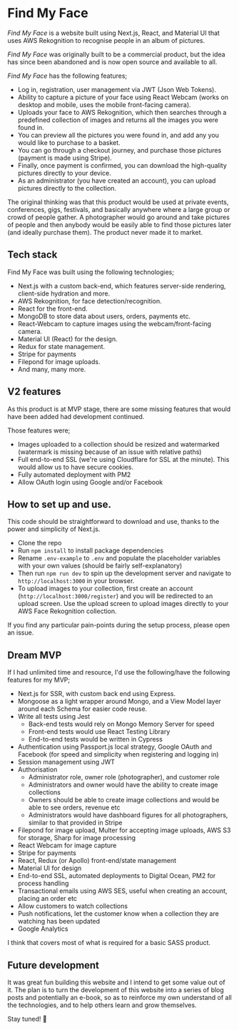 # Find My Face

_Find My Face_ is a website built using Next.js, React, and Material UI that uses AWS Rekognition to recognise people in an album of pictures.

_Find My Face_ was originally built to be a commercial product, but the idea has since been abandoned and is now open source and available to all.

_Find My Face_ has the following features;

- Log in, registration, user management via JWT (Json Web Tokens).
- Ability to capture a picture of your face using React Webcam (works on desktop and mobile, uses the mobile front-facing camera).
- Uploads your face to AWS Rekognition, which then searches through a predefined collection of images and returns all the images you were found in.
- You can preview all the pictures you were found in, and add any you would like to purchase to a basket.
- You can go through a checkout journey, and purchase those pictures (payment is made using Stripe).
- Finally, once payment is confirmed, you can download the high-quality pictures directly to your device.
- As an administrator (you have created an account), you can upload pictures directly to the collection.

The original thinking was that this product would be used at private events, conferences, gigs, festivals, and basically anywhere where a large group or crowd of people gather. A photographer would go around and take pictures of people and then anybody would be easily able to find those pictures later (and ideally purchase them). The product never made it to market.

## Tech stack

Find My Face was built using the following technologies;

- Next.js with a custom back-end, which features server-side rendering, client-side hydration and more.
- AWS Rekognition, for face detection/recognition.
- React for the front-end.
- MongoDB to store data about users, orders, payments etc.
- React-Webcam to capture images using the webcam/front-facing camera.
- Material UI (React) for the design.
- Redux for state management.
- Stripe for payments
- Filepond for image uploads.
- And many, many more.

## V2 features

As this product is at MVP stage, there are some missing features that would have been added had development continued.

Those features were;

- Images uploaded to a collection should be resized and watermarked (watermark is missing because of an issue with relative paths)
- Full end-to-end SSL (we're using Cloudflare for SSL at the minute). This would allow us to have secure cookies.
- Fully automated deployment with PM2
- Allow OAuth login using Google and/or Facebook

## How to set up and use.

This code should be straightforward to download and use, thanks to the power and simplicity of Next.js.

- Clone the repo
- Run `npm install` to install package dependencies
- Rename `.env-example` to `.env` and populate the placeholder variables with your own values (should be fairly self-explanatory)
- Then run `npm run dev` to spin up the development server and navigate to `http://localhost:3000` in your browser.
- To upload images to your collection, first create an account (`http://localhost:3000/register`) and you will be redirected to an upload screen. Use the upload screen to upload images directly to your AWS Face Rekognition collection.

If you find any particular pain-points during the setup process, please open an issue.

## Dream MVP

If I had unlimited time and resource, I'd use the following/have the following features for my MVP;

- Next.js for SSR, with custom back end using Express.
- Mongoose as a light wrapper around Mongo, and a View Model layer around each Schema for easier code reuse.
- Write all tests using Jest
  - Back-end tests would rely on Mongo Memory Server for speed
  - Front-end tests would use React Testing Library
  - End-to-end tests would be written in Cypress
- Authentication using Passport.js local strategy, Google OAuth and Facebook (for speed and simplicity when registering and logging in)
- Session management using JWT
- Authorisation
  - Administrator role, owner role (photographer), and customer role
  - Administrators and owner would have the ability to create image collections
  - Owners should be able to create image collections and would be able to see orders, revenue etc
  - Administrators would have dashboard figures for all photographers, similar to that provided in Stripe
- Filepond for image upload, Multer for accepting image uploads, AWS S3 for storage, Sharp for image processing
- React Webcam for image capture
- Stripe for payments
- React, Redux (or Apollo) front-end/state management
- Material UI for design
- End-to-end SSL, automated deployments to Digital Ocean, PM2 for process handling
- Transactional emails using AWS SES, useful when creating an account, placing an order etc
- Allow customers to watch collections
- Push notifications, let the customer know when a collection they are watching has been updated
- Google Analytics

I think that covers most of what is required for a basic SASS product.

## Future development

It was great fun building this website and I intend to get some value out of it. The plan is to turn the development of this website into a series of blog posts and potentially an e-book, so as to reinforce my own understand of all the technologies, and to help others learn and grow themselves.

Stay tuned! 🧀
